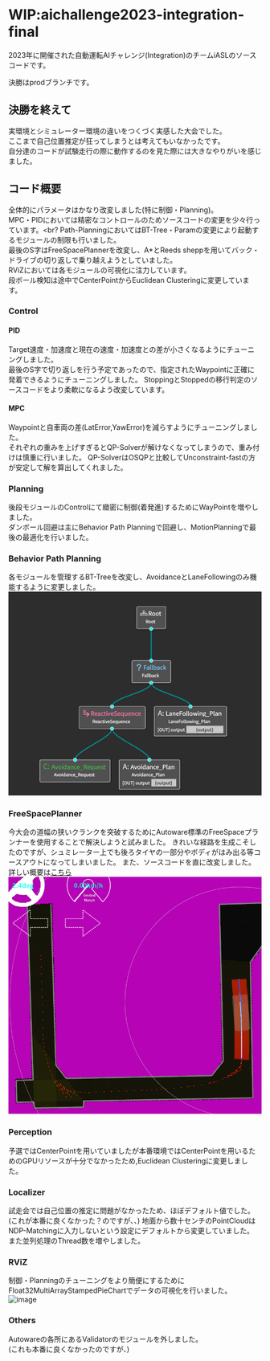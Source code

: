 # WIP:aichallenge2023-integration-final
2023年に開催された自動運転AIチャレンジ(Integration)のチームiASLのソースコードです。

決勝はprodブランチです。
<br>
## 決勝を終えて
実環境とシミュレーター環境の違いをつくづく実感した大会でした。<br>
ここまで自己位置推定が狂ってしまうとは考えてもいなかったです。<br>
自分達のコードが試験走行の際に動作するのを見た際には大きなやりがいを感じました。

## コード概要
全体的にパラメータはかなり改変しました(特に制御・Planning)。<br>
MPC・PIDにおいては精密なコントロールのためソースコードの変更を少々行っています。<br?
Path-PlanningにおいてはBT-Tree・Paramの変更により起動するモジュールの制限も行いました。<br>
最後のS字はFreeSpacePlannerを改変し、A*とReeds sheppを用いてバック・ドライブの切り返しで乗り越えようとしていました。<br>
RViZにおいては各モジュールの可視化に注力しています。<br>
段ボール検知は途中でCenterPointからEuclidean Clusteringに変更しています。

### Control
#### PID
Target速度・加速度と現在の速度・加速度との差が小さくなるようにチューニングしました。<br>
最後のS字で切り返しを行う予定であったので、指定されたWaypointに正確に発着できるようにチューニングしました。
StoppingとStoppedの移行判定のソースコードをより柔軟になるよう改変しています。
#### MPC
Waypointと自車両の差(LatError,YawError)を減らすようにチューニングしました。<br>
それぞれの重みを上げすぎるとQP-Solverが解けなくなってしまうので、重み付けは慎重に行いました。
QP-SolverはOSQPと比較してUnconstraint-fastの方が安定して解を算出してくれました。
### Planning
後段モジュールのControlにて緻密に制御(着発進)するためにWayPointを増やしました。<br>
ダンボール回避は主にBehavior Path Planningで回避し、MotionPlanningで最後の最適化を行いました。<br>
### Behavior Path Planning
各モジュールを管理するBT-Treeを改変し、AvoidanceとLaneFollowingのみ機能するように変更しました。
![image](./assets/images/BT-tree.png)
### FreeSpacePlanner
今大会の道幅の狭いクランクを突破するためにAutoware標準のFreeSpaceプランナーを使用することで解決しようと試みました。
きれいな経路を生成こそしたのですが、シュミレーター上でも後ろタイヤの一部分やボディがはみ出る等コースアウトになってしまいました。
また、ソースコードを直に改変しました。詳しい概要は[こちら](./assets/docs/freespace.md)
![Freespace trajectry](./assets/images/freespace.png)
### Perception
予選ではCenterPointを用いていましたが本番環境ではCenterPointを用いるためのGPUリソースが十分でなかったため,Euclidean Clusteringに変更しました。
### Localizer
試走会では自己位置の推定に問題がなかったため、ほぼデフォルト値でした。<br>
(これが本番に良くなかった？のですが、、)
地面から数十センチのPointCloudはNDP-Matchingに入力しないという設定にデフォルトから変更していました。<br>
また並列処理のThread数を増やしました。
### RViZ
制御・Planningのチューニングをより簡便にするために
Float32MultiArrayStampedPieChartでデータの可視化を行いました。
![image](https://github.com/iASL-Gifu/aichallenge2023-integration-final/assets/106212734/d15f6620-6744-450e-a1f9-c3bbcceee1d3)

### Others
Autowareの各所にあるValidatorのモジュールを外しました。<br>
(これも本番に良くなかったのですが、)
